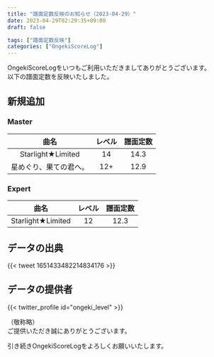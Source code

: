 ```yaml
---
title: "譜面定数反映のお知らせ（2023-04-29）"
date: 2023-04-29T02:29:35+09:00
draft: false

tags: ["譜面定数反映"]
categories: ["OngekiScoreLog"]
---
```


OngekiScoreLogをいつもご利用いただきましてありがとうございます。  
以下の譜面定数を反映いたしました。

<!--more-->

## 新規追加

<!-- ### Lunatic

| 曲名 | レベル | 譜面定数 |
|:-:|:-:|:-:| -->

### Master

| 曲名 | レベル | 譜面定数 |
|:-:|:-:|:-:|
| Starlight★Limited | 14 | 14.3 |
| 星めぐり、果ての君へ。 | 12+ | 12.9 |

### Expert

| 曲名 | レベル | 譜面定数 |
|:-:|:-:|:-:|
| Starlight★Limited | 12 | 12.3 |

## データの出典

{{< tweet 1651433482214834176 >}}

## データの提供者

{{< twitter_profile id="ongeki_level" >}}

<!-- （順不同　敬称略）   -->
（敬称略）  
ご提供いただき誠にありがとうございます。

引き続きOngekiScoreLogをよろしくお願いいたします。
